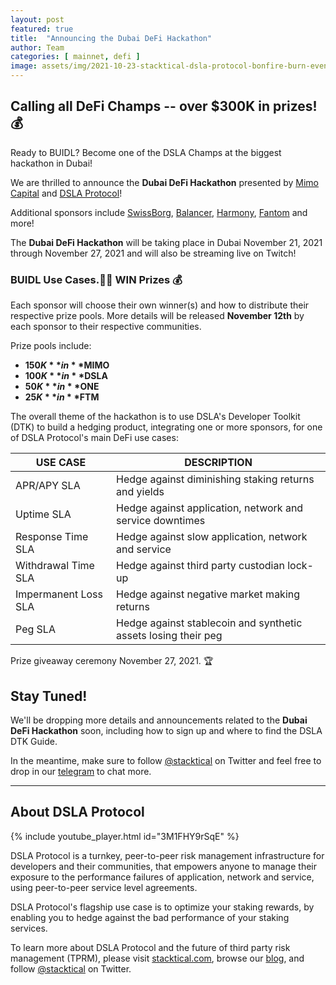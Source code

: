 ```yaml
---
layout: post
featured: true
title:  "Announcing the Dubai DeFi Hackathon"
author: Team
categories: [ mainnet, defi ]
image: assets/img/2021-10-23-stacktical-dsla-protocol-bonfire-burn-event-2-blockchain-cryptocurrency-fintech-legaltech-insurtech-itsm-slm-sla-defi-nft.jpg
---
```


## Calling all DeFi Champs -- over $300K in prizes! 💰

Ready to BUIDL?  Become one of the DSLA Champs at the biggest hackathon in Dubai!

We are thrilled to announce the **Dubai DeFi Hackathon** presented by [Mimo Capital](https://mimo.capital) and [DSLA Protocol](https://stacktical.com)!

Additional sponsors include [SwissBorg](https://swissborg.com),  [Balancer](https://balancer.fi), [Harmony](https://harmony.one), [Fantom](https://fantom.foundation) and more!

The **Dubai DeFi Hackathon** will be taking place in Dubai November 21, 2021 through November 27, 2021 and will also be streaming live on Twitch!

### BUIDL Use Cases.🐱‍💻  WIN Prizes 💰

Each sponsor will choose their own winner(s) and how to distribute their respective prize pools.  More details will be released **November 12th** by each sponsor to their respective communities.

Prize pools include:
* **$150K** in **$MIMO**
* **$100K** in **$DSLA**
* **$50K** in **$ONE**
* **$25K** in **$FTM**

The overall theme of the hackathon is to use DSLA's Developer Toolkit (DTK) to build a hedging product, integrating one or more sponsors, for one of DSLA Protocol's main DeFi use cases:

| USE CASE | DESCRIPTION |
| -------------- | ---------------|
| APR/APY SLA | Hedge against diminishing staking returns and yields |
| Uptime SLA | Hedge against application, network and service downtimes |
| Response Time SLA | Hedge against slow application, network and service |
| Withdrawal Time SLA | Hedge against third party custodian lock-up |
| Impermanent Loss SLA | Hedge against negative market making returns |
| Peg SLA | Hedge against stablecoin and synthetic assets losing their peg |


Prize giveaway ceremony November 27, 2021. 🏆

## Stay Tuned! 

We'll be dropping more details and announcements related to the **Dubai DeFi Hackathon** soon, including how to sign up and where to find the DSLA DTK Guide.

In the meantime, make sure to follow [@stacktical](https://twitter.com/Stacktical) on Twitter and feel free to drop in our [telegram](https://t.me/stacktical) to chat more.

---

## About DSLA Protocol

{% include youtube_player.html id="3M1FHY9rSqE" %}

DSLA Protocol is a turnkey, peer-to-peer risk management infrastructure for developers and their communities, that empowers anyone to manage their exposure to the performance failures of application, network and service, using peer-to-peer service level agreements.

DSLA Protocol's flagship use case is to optimize your staking rewards, by enabling you to hedge against the bad performance of your staking services.

To learn more about DSLA Protocol and the future of third party risk management (TPRM), please visit [stacktical.com](https://stacktical.com), browse our [blog](https://blog.stacktical.com), and follow [@stacktical](https://twitter.com/Stacktical) on Twitter.